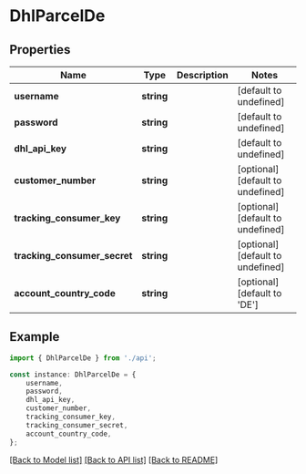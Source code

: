 # DhlParcelDe


## Properties

Name | Type | Description | Notes
------------ | ------------- | ------------- | -------------
**username** | **string** |  | [default to undefined]
**password** | **string** |  | [default to undefined]
**dhl_api_key** | **string** |  | [default to undefined]
**customer_number** | **string** |  | [optional] [default to undefined]
**tracking_consumer_key** | **string** |  | [optional] [default to undefined]
**tracking_consumer_secret** | **string** |  | [optional] [default to undefined]
**account_country_code** | **string** |  | [optional] [default to 'DE']

## Example

```typescript
import { DhlParcelDe } from './api';

const instance: DhlParcelDe = {
    username,
    password,
    dhl_api_key,
    customer_number,
    tracking_consumer_key,
    tracking_consumer_secret,
    account_country_code,
};
```

[[Back to Model list]](../README.md#documentation-for-models) [[Back to API list]](../README.md#documentation-for-api-endpoints) [[Back to README]](../README.md)
